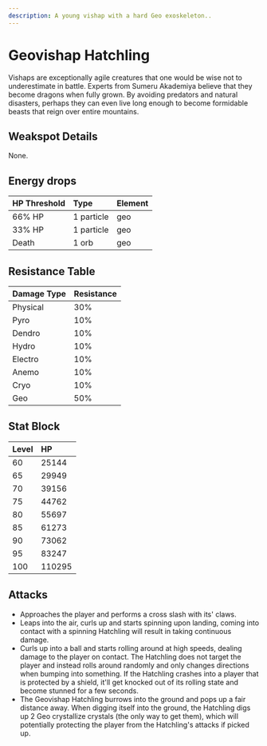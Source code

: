 ```yaml
---
description: A young vishap with a hard Geo exoskeleton..
---
```


# Geovishap Hatchling

Vishaps are exceptionally agile creatures that one would be wise not to underestimate in battle. Experts from Sumeru Akademiya believe that they become dragons when fully grown. By avoiding predators and natural disasters, perhaps they can even live long enough to become formidable beasts that reign over entire mountains.

## Weakspot Details

None.

## Energy drops

| HP Threshold | Type       | Element |
| :----------- | :--------- | :------ |
| 66% HP       | 1 particle | geo     |
| 33% HP       | 1 particle | geo     |
| Death        | 1 orb      | geo     |

## Resistance Table

| Damage Type | Resistance |
| :---------- | :--------- |
| Physical    | 30%        |
| Pyro        | 10%        |
| Dendro      | 10%        |
| Hydro       | 10%        |
| Electro     | 10%        |
| Anemo       | 10%        |
| Cryo        | 10%        |
| Geo         | 50%        |

## Stat Block

| Level | HP     |
| :---- | :----- |
| 60    | 25144  |
| 65    | 29949  |
| 70    | 39156  |
| 75    | 44762  |
| 80    | 55697  |
| 85    | 61273  |
| 90    | 73062  |
| 95    | 83247  |
| 100   | 110295 |

## Attacks

* Approaches the player and performs a cross slash with its' claws.
* Leaps into the air, curls up and starts spinning upon landing, coming into contact with a spinning Hatchling will result in taking continuous damage.
* Curls up into a ball and starts rolling around at high speeds, dealing damage to the player on contact. The Hatchling does not target the player and instead rolls around randomly and only changes directions when bumping into something. If the Hatchling crashes into a player that is protected by a shield, it'll get knocked out of its rolling state and become stunned for a few seconds.
* The Geovishap Hatchling burrows into the ground and pops up a fair distance away. When digging itself into the ground, the Hatchling digs up 2 Geo crystallize crystals (the only way to get them), which will potentially protecting the player from the Hatchling's attacks if picked up.
